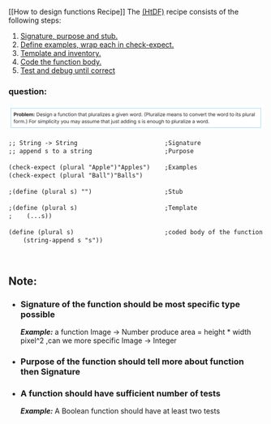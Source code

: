 
[[How to design functions Recipe]]
The [(HtDF)](https://courses.edx.org/courses/course-v1:UBCx+SPD1x+2T2015/77860a93562d40bda45e452ea064998b/?_gl=1*yk6g87*_gcl_au*MzY3NTM0NDQ3LjE3NDA4ODU0Nzk.*_ga*MTEyMTM3MjMwNC4xNzQwODg1NDc5*_ga_D3KS4KMDT0*MTc0MTExNjYxNi4yLjEuMTc0MTExNjY3MS41LjAuMA..#HtDF) recipe consists of the following steps:

1. [Signature, purpose and stub.](https://courses.edx.org/courses/course-v1:UBCx+SPD1x+2T2015/77860a93562d40bda45e452ea064998b/?_gl=1*yk6g87*_gcl_au*MzY3NTM0NDQ3LjE3NDA4ODU0Nzk.*_ga*MTEyMTM3MjMwNC4xNzQwODg1NDc5*_ga_D3KS4KMDT0*MTc0MTExNjYxNi4yLjEuMTc0MTExNjY3MS41LjAuMA..#S1)
2. [Define examples, wrap each in check-expect.](https://courses.edx.org/courses/course-v1:UBCx+SPD1x+2T2015/77860a93562d40bda45e452ea064998b/?_gl=1*yk6g87*_gcl_au*MzY3NTM0NDQ3LjE3NDA4ODU0Nzk.*_ga*MTEyMTM3MjMwNC4xNzQwODg1NDc5*_ga_D3KS4KMDT0*MTc0MTExNjYxNi4yLjEuMTc0MTExNjY3MS41LjAuMA..#S2)
3. [Template and inventory.](https://courses.edx.org/courses/course-v1:UBCx+SPD1x+2T2015/77860a93562d40bda45e452ea064998b/?_gl=1*yk6g87*_gcl_au*MzY3NTM0NDQ3LjE3NDA4ODU0Nzk.*_ga*MTEyMTM3MjMwNC4xNzQwODg1NDc5*_ga_D3KS4KMDT0*MTc0MTExNjYxNi4yLjEuMTc0MTExNjY3MS41LjAuMA..#S3)
4. [Code the function body.](https://courses.edx.org/courses/course-v1:UBCx+SPD1x+2T2015/77860a93562d40bda45e452ea064998b/?_gl=1*yk6g87*_gcl_au*MzY3NTM0NDQ3LjE3NDA4ODU0Nzk.*_ga*MTEyMTM3MjMwNC4xNzQwODg1NDc5*_ga_D3KS4KMDT0*MTc0MTExNjYxNi4yLjEuMTc0MTExNjY3MS41LjAuMA..#S4)
5. [Test and debug until correct](https://courses.edx.org/courses/course-v1:UBCx+SPD1x+2T2015/77860a93562d40bda45e452ea064998b/?_gl=1*yk6g87*_gcl_au*MzY3NTM0NDQ3LjE3NDA4ODU0Nzk.*_ga*MTEyMTM3MjMwNC4xNzQwODg1NDc5*_ga_D3KS4KMDT0*MTc0MTExNjYxNi4yLjEuMTc0MTExNjY3MS41LjAuMA..#S5)   


### question:

![Question](https://github.com/ssahu200122/Obsidian-vault/blob/main/Notes/resources/q.png?raw=true)

```
;; String -> String                        ;Signature
;; append s to a string                    ;Purpose

(check-expect (plural "Apple")"Apples")    ;Examples
(check-expect (plural "Ball")"Balls")

;(define (plural s) "")                    ;Stub

;(define (plural s)                        ;Template
;    (...s))

(define (plural s)                         ;coded body of the function
    (string-append s "s"))



```

## Note: 

- ### Signature of the function should be most specific type possible

	***Example:***   a function Image -> Number produce area = height * width pixel^2
          ,can we more specific Image -> Integer
- ### Purpose of the function should tell more about function then Signature
- ### A function should have sufficient number of tests

    ***Example:***  A Boolean function should have at least two tests
 